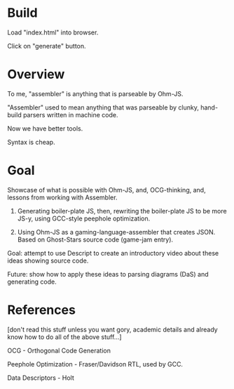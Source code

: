 # Build
Load "index.html" into browser.

Click on "generate" button.

# Overview
To me, "assembler" is anything that is parseable by Ohm-JS.

"Assembler" used to mean anything that was parseable by clunky, hand-build parsers written in machine code.

Now we have better tools.

Syntax is cheap.

# Goal
Showcase of what is possible with Ohm-JS, and, OCG-thinking, and, lessons from working with Assembler.

1. Generating boiler-plate JS, then, rewriting the boiler-plate JS to be more JS-y, using GCC-style peephole optimization.

2. Using Ohm-JS as a gaming-language-assembler that creates JSON.  Based on Ghost-Stars source code (game-jam entry).

Goal: attempt to use Descript to create an introductory video about these ideas showing source code.

Future: show how to apply these ideas to parsing diagrams (DaS) and generating code.

# References
[don't read this stuff unless you want gory, academic details and already know how to do all of the above stuff...]

OCG - Orthogonal Code Generation

Peephole Optimization - Fraser/Davidson RTL, used by GCC.

Data Descriptors - Holt
